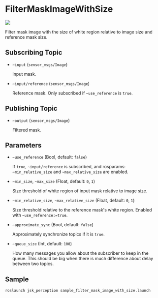 # FilterMaskImageWithSize

![](images/filter_mask_image_with_size.gif)

Filter mask image with the size of white region relative to image size
and reference mask size.


## Subscribing Topic

* `~input` (`sensor_msgs/Image`)

  Input mask.

* `~input/reference` (`sensor_msgs/Image`)

  Reference mask. Only subscribed if `~use_reference` is `true`.


## Publishing Topic

* `~output` (`sensor_msgs/Image`)

  Filtered mask.


## Parameters

* `~use_reference` (Bool, default: `false`)

  If `true`, `~input/reference` is subscribed,
  and rosparams: `~min_relative_size` and `~max_relative_size` are enabled.

* `~min_size`, `~max_size` (Float, default: `0`, `1`)

  Size threshold of white region of input mask relative to image size.

* `~min_relative_size`, `~max_relative_size` (Float, default: `0`, `1`)

  Size threshold relative to the reference mask's white region.
  Enabled with `~use_reference:=true`.

* `~approximate_sync` (Bool, default: `false`)

  Approximately synchronize topics if it is `true`.

* `~queue_size` (Int, default: `100`)

  How many messages you allow about the subscriber to keep in the queue.
  This should be big when there is much difference about delay between two topics.


## Sample

```bash
roslaunch jsk_perception sample_filter_mask_image_with_size.launch
```
